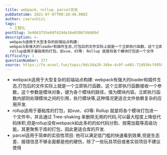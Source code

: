 ```yaml
---
title: webpack、rollup、parcel优劣
pubDatetime: 2021-07-07T00:10:46.000Z
author: caorushizi
tags:
  - 工程化
postSlug: 3e4663755e60f424de16e03067db069d
description: >-
  webpack适用于大型复杂的前端站点构建:
  webpack有强大的loader和插件生态,打包后的文件实际上就是一个立即执行函数，这个立即执行函数接收一个参数，这个参数是模块对象，键为各个模块的路径，值为模块内容。立即执行函数内部则处理模块之间的引用，执行模块等,这种情况更适合文件依赖复杂的应用开发.
  rollup适用于基础库的打包，如vue、d3等: Rollup 就是将各个模块打包进一个文件
difficulty: 1
questionNumber: 377
source: https://fe.ecool.fun/topic/9dc34a20-34be-4c0f-a401-71d936cf4958
---
```


<ul><li>webpack适用于大型复杂的前端站点构建: webpack有强大的loader和插件生态,打包后的文件实际上就是一个立即执行函数，这个立即执行函数接收一个参数，这个参数是模块对象，键为各个模块的路径，值为模块内容。立即执行函数内部则处理模块之间的引用，执行模块等,这种情况更适合文件依赖复杂的应用开发.</li><li> rollup适用于基础库的打包，如vue、d3等: Rollup 就是将各个模块打包进一个文件中，并且通过 Tree-shaking 来删除无用的代码,可以最大程度上降低代码体积,但是rollup没有webpack如此多的的如代码分割、按需加载等高级功能，其更聚焦于库的打包，因此更适合库的开发.</li><li>parcel适用于简单的实验性项目: 他可以满足低门槛的快速看到效果,但是生态差、报错信息不够全面都是他的硬伤，除了一些玩具项目或者实验项目不建议使用<br/><br/></li></ul>
